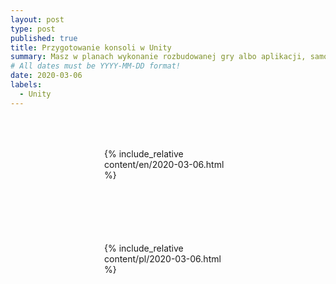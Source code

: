 ```yaml
---
layout: post
type: post
published: true
title: Przygotowanie konsoli w Unity
summary: Masz w planach wykonanie rozbudowanej gry albo aplikacji, samodzielnie lub w zespole i do tego w Unity? Poświęć chwile czasu aby dodać do projektu konsolę obsługującą polecenia. Skrócisz sobie w ten sposób etap jej sprawdzania. Nie wszystko w Unity(narazie) da się pokryć np. testami jednostkowymi. Może się szczególnie przydać w wersji release! Funkcjonalne testowanie może być męczące.
# All dates must be YYYY-MM-DD format!
date: 2020-03-06
labels:
  - Unity
---
```


<div class="ui top attached tabular menu">
  <span class="iconify icon-30" data-icon="pixelarticons:code" style="color: white; margin: auto 15px;"></span>

<a class="item active" data-tab="first"><span class="iconify icon-20" data-icon="twemoji:flag-england"></span></a>
<a class="item" data-tab="second"><span class="iconify icon-20" data-icon="emojione-v1:flag-for-poland"></span></a>

</div>

<!--
****************************************
ENGLISH TAB
****************************************
-->
<div class="ui bottom attached tab segment active mb-5" data-tab="first" style="padding: 50px 150px;">
    {% include_relative content/en/2020-03-06.html %}
</div>

<!--
****************************************
POLISH TAB
****************************************
-->
<div class="ui bottom attached tab segment mb-5" data-tab="second" style="padding: 50px 150px;">
    {% include_relative content/pl/2020-03-06.html %}
</div>
